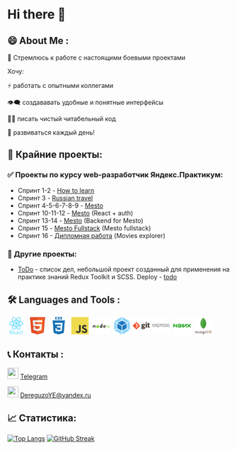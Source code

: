 #  Hi there 👋

## 😄 About Me :
🎯 Стремлюсь к работе с настоящими боевыми проектами

  Хочу:

⚡ работать с опытными коллегами

👁️‍🗨️ создававать удобные и понятные интерфейсы

👨‍💻 писать чистый читабельный код

📜 развиваться каждый день!

## 📂 Крайние проекты:

### ✅ Проекты по курсу web-разработчик Яндекс.Практикум:

- Спринт 1-2 - [How to learn](https://github.com/YuriiDereguzov/how-to-learn)
- Спринт 3 - [Russian travel](https://github.com/YuriiDereguzov/russian-travel)
- Спринт 4-5-6-7-8-9 - [Mesto](https://github.com/YuriiDereguzov/mesto)
- Спринт 10-11-12 - [Mesto](https://github.com/YuriiDereguzov/react-mesto-auth) (React + auth)
- Спринт 13-14 - [Mesto](https://github.com/YuriiDereguzov/express-mesto-gha) (Backend for Mesto)
- Спринт 15 - [Mesto Fullstack](https://github.com/YuriiDereguzov/react-mesto-api-full-gha) (Mesto fullstack)
- Спринт 16 - [Дипломная работа](https://github.com/YuriiDereguzov/movies-explorer-frontend) (Movies explorer)

### 📂 Другие проекты:

- [ToDo](https://github.com/YuriiDereguzov/todo-app) - список дел, небольшой проект созданный для применения на практике знаний Redux Toolkit и SCSS. Deploy - [todo](https://yuriidereguzov.github.io/todo-app)

## :hammer_and_wrench: Languages and Tools :

<div>
  <img src="https://github.com/devicons/devicon/blob/master/icons/react/react-original-wordmark.svg" title="React" alt="React" width="40" height="40"/>&nbsp;
  <img src="https://github.com/devicons/devicon/blob/master/icons/html5/html5-original.svg" title="HTML" alt="HTML" width="40" height="40"/>&nbsp;
  <img src="https://github.com/devicons/devicon/blob/master/icons/css3/css3-plain-wordmark.svg"  title="CSS" alt="CSS" width="40" height="40"/>&nbsp;
  <img src="https://github.com/devicons/devicon/blob/master/icons/javascript/javascript-original.svg" title="JavaScript" alt="JavaScript" width="40" height="40"/>&nbsp;
  <img src="https://github.com/devicons/devicon/blob/master/icons/nodejs/nodejs-original-wordmark.svg" title="NodeJS" alt="NodeJS" width="40" height="40"/>&nbsp;
  <img src="https://github.com/devicons/devicon/blob/master/icons/webpack/webpack-original.svg" title="Webpack" alt="Webpack" width="40" height="40"/>
  <img src="https://github.com/devicons/devicon/blob/master/icons/git/git-original-wordmark.svg" title="Git" alt="Git" width="40" height="40"/>
  <img src="https://github.com/devicons/devicon/blob/master/icons/express/express-original-wordmark.svg" title="Express" alt="Express" width="40" height="40"/>&nbsp;
  <img src="https://github.com/devicons/devicon/blob/master/icons/nginx/nginx-original.svg" title="nginx" alt="nginx" width="40" height="40"/>&nbsp;
  <img src="https://github.com/devicons/devicon/blob/master/icons/mongodb/mongodb-original-wordmark.svg" title="mongodb" alt="mongodb" width="40" height="40"/>&nbsp;
</div>

## 📞 Контакты :

  <img src="https://upload.wikimedia.org/wikipedia/commons/thumb/8/82/Telegram_logo.svg/2048px-Telegram_logo.svg.png" width="25" height="25"/> [Telegram](https://t.me/Dereguzov)
  
  <img src="https://icons.iconarchive.com/icons/hamzasaleem/stock/512/Mail-icon.png" width="25" height="25"/> DereguzoYE@yandex.ru

## &#x1f4c8; Статистика:

[![Top Langs](https://github-readme-stats.vercel.app/api/top-langs/?username=YuriiDereguzov&layout=donut&theme=vision-friendly-dark)](https://github.com/anuraghazra/github-readme-stats)
[![GitHub Streak](https://streak-stats.demolab.com?user=YuriiDereguzov&theme=dark)](https://git.io/streak-stats)

<!--
**YuriiDereguzov/YuriiDereguzov** is a ✨ _special_ ✨ repository because its `README.md` (this file) appears on your GitHub profile.

Here are some ideas to get you started:

- 🔭 I’m currently working on ...
- 🌱 I’m currently learning ...
- 👯 I’m looking to collaborate on ...
- 🤔 I’m looking for help with ...
- 💬 Ask me about ...
- 📫 How to reach me: ...
- 😄 Pronouns: ...
- ⚡ Fun fact: ...
-->
